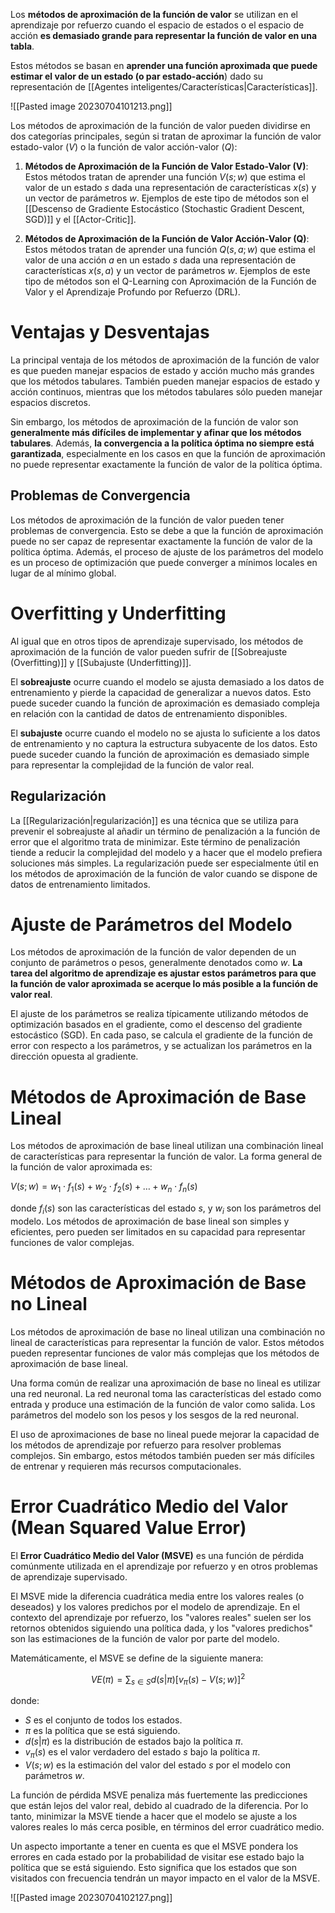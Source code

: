 Los **métodos de aproximación de la función de valor** se utilizan en el aprendizaje por refuerzo cuando el espacio de estados o el espacio de acción **es demasiado grande para representar la función de valor en una tabla**.

Estos métodos se basan en **aprender una función aproximada que puede estimar el valor de un estado (o par estado-acción**) dado su representación de [[Agentes inteligentes/Características|Características]].

![[Pasted image 20230704101213.png]]

Los métodos de aproximación de la función de valor pueden dividirse en dos categorías principales, según si tratan de aproximar la función de valor estado-valor ($V$) o la función de valor acción-valor ($Q$):

1. **Métodos de Aproximación de la Función de Valor Estado-Valor (V)**: Estos métodos tratan de aprender una función $V(s; w)$ que estima el valor de un estado $s$ dada una representación de características $x(s)$ y un vector de parámetros $w$. Ejemplos de este tipo de métodos son el [[Descenso de Gradiente Estocástico (Stochastic Gradient Descent, SGD)]] y el [[Actor-Critic]].

2. **Métodos de Aproximación de la Función de Valor Acción-Valor (Q)**: Estos métodos tratan de aprender una función $Q(s, a; w)$ que estima el valor de una acción $a$ en un estado $s$ dada una representación de características $x(s, a)$ y un vector de parámetros $w$. Ejemplos de este tipo de métodos son el Q-Learning con Aproximación de la Función de Valor y el Aprendizaje Profundo por Refuerzo (DRL).

# Ventajas y Desventajas

La principal ventaja de los métodos de aproximación de la función de valor es que pueden manejar espacios de estado y acción mucho más grandes que los métodos tabulares. También pueden manejar espacios de estado y acción continuos, mientras que los métodos tabulares sólo pueden manejar espacios discretos.

Sin embargo, los métodos de aproximación de la función de valor son **generalmente más difíciles de implementar y afinar que los métodos tabulares**. Además, **la convergencia a la política óptima no siempre está garantizada**, especialmente en los casos en que la función de aproximación no puede representar exactamente la función de valor de la política óptima.

## Problemas de Convergencia

Los métodos de aproximación de la función de valor pueden tener problemas de convergencia. Esto se debe a que la función de aproximación puede no ser capaz de representar exactamente la función de valor de la política óptima. Además, el proceso de ajuste de los parámetros del modelo es un proceso de optimización que puede converger a mínimos locales en lugar de al mínimo global.

# Overfitting y Underfitting

Al igual que en otros tipos de aprendizaje supervisado, los métodos de aproximación de la función de valor pueden sufrir de [[Sobreajuste (Overfitting)]] y [[Subajuste (Underfitting)]]. 

El **sobreajuste** ocurre cuando el modelo se ajusta demasiado a los datos de entrenamiento y pierde la capacidad de generalizar a nuevos datos. Esto puede suceder cuando la función de aproximación es demasiado compleja en relación con la cantidad de datos de entrenamiento disponibles.

El **subajuste** ocurre cuando el modelo no se ajusta lo suficiente a los datos de entrenamiento y no captura la estructura subyacente de los datos. Esto puede suceder cuando la función de aproximación es demasiado simple para representar la complejidad de la función de valor real.

## Regularización

La [[Regularización|regularización]] es una técnica que se utiliza para prevenir el sobreajuste al añadir un término de penalización a la función de error que el algoritmo trata de minimizar. Este término de penalización tiende a reducir la complejidad del modelo y a hacer que el modelo prefiera soluciones más simples. La regularización puede ser especialmente útil en los métodos de aproximación de la función de valor cuando se dispone de datos de entrenamiento limitados.

# Ajuste de Parámetros del Modelo

Los métodos de aproximación de la función de valor dependen de un conjunto de parámetros o pesos, generalmente denotados como $w$. **La tarea del algoritmo de aprendizaje es ajustar estos parámetros para que la función de valor aproximada se acerque lo más posible a la función de valor real**.

El ajuste de los parámetros se realiza típicamente utilizando métodos de optimización basados en el gradiente, como el descenso del gradiente estocástico (SGD). En cada paso, se calcula el gradiente de la función de error con respecto a los parámetros, y se actualizan los parámetros en la dirección opuesta al gradiente.

# Métodos de Aproximación de Base Lineal

Los métodos de aproximación de base lineal utilizan una combinación lineal de características para representar la función de valor. La forma general de la función de valor aproximada es:

$V(s; w) = w_1 \cdot f_1(s) + w_2 \cdot f_2(s) + \ldots + w_n \cdot f_n(s)$

donde $f_i(s)$ son las características del estado $s$, y $w_i$ son los parámetros del modelo. Los métodos de aproximación de base lineal son simples y eficientes, pero pueden ser limitados en su capacidad para representar funciones de valor complejas.

# Métodos de Aproximación de Base no Lineal

Los métodos de aproximación de base no lineal utilizan una combinación no lineal de características para representar la función de valor. Estos métodos pueden representar funciones de valor más complejas que los métodos de aproximación de base lineal.

Una forma común de realizar una aproximación de base no lineal es utilizar una red neuronal. La red neuronal toma las características del estado como entrada y produce una estimación de la función de valor como salida. Los parámetros del modelo son los pesos y los sesgos de la red neuronal.

El uso de aproximaciones de base no lineal puede mejorar la capacidad de los métodos de aprendizaje por refuerzo para resolver problemas complejos. Sin embargo, estos métodos también pueden ser más difíciles de entrenar y requieren más recursos computacionales.

# Error Cuadrático Medio del Valor (Mean Squared Value Error)

El **Error Cuadrático Medio del Valor (MSVE)** es una función de pérdida comúnmente utilizada en el aprendizaje por refuerzo y en otros problemas de aprendizaje supervisado. 

El MSVE mide la diferencia cuadrática media entre los valores reales (o deseados) y los valores predichos por el modelo de aprendizaje. En el contexto del aprendizaje por refuerzo, los "valores reales" suelen ser los retornos obtenidos siguiendo una política dada, y los "valores predichos" son las estimaciones de la función de valor por parte del modelo.

Matemáticamente, el MSVE se define de la siguiente manera:

$$VE(\pi) = \sum_{s \in S} d(s|\pi) [v_\pi(s) - V(s; w)]^2$$

donde:

- $S$ es el conjunto de todos los estados.
- $\pi$ es la política que se está siguiendo.
- $d(s|\pi)$ es la distribución de estados bajo la política $\pi$.
- $v_\pi(s)$ es el valor verdadero del estado $s$ bajo la política $\pi$.
- $V(s; w)$ es la estimación del valor del estado $s$ por el modelo con parámetros $w$.

La función de pérdida MSVE penaliza más fuertemente las predicciones que están lejos del valor real, debido al cuadrado de la diferencia. Por lo tanto, minimizar la MSVE tiende a hacer que el modelo se ajuste a los valores reales lo más cerca posible, en términos del error cuadrático medio.

Un aspecto importante a tener en cuenta es que el MSVE pondera los errores en cada estado por la probabilidad de visitar ese estado bajo la política que se está siguiendo. Esto significa que los estados que son visitados con frecuencia tendrán un mayor impacto en el valor de la MSVE.

![[Pasted image 20230704102127.png]]
